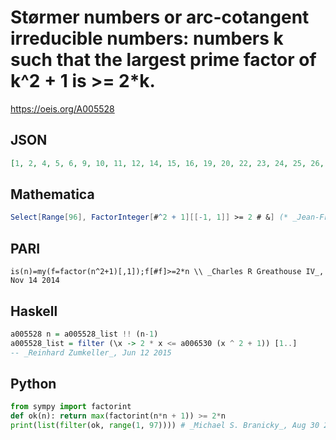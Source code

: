 # Størmer numbers or arc\-cotangent irreducible numbers: numbers k such that the largest prime factor of k^2 \+ 1 is \>\= 2\*k\.
https://oeis.org/A005528
## JSON
```JSON
[1, 2, 4, 5, 6, 9, 10, 11, 12, 14, 15, 16, 19, 20, 22, 23, 24, 25, 26, 27, 28, 29, 33, 34, 35, 36, 37, 39, 40, 42, 44, 45, 48, 49, 51, 52, 53, 54, 56, 58, 59, 60, 61, 62, 63, 64, 65, 66, 67, 69, 71, 74, 77, 78, 79, 80, 81, 82, 84, 85, 86, 87, 88, 89, 90, 92, 94, 95, 96]
```
## Mathematica
```Mathematica
Select[Range[96], FactorInteger[#^2 + 1][[-1, 1]] >= 2 # &] (* _Jean-François Alcover_, Apr 11 2011 *)
```
## PARI
```PARI
is(n)=my(f=factor(n^2+1)[,1]);f[#f]>=2*n \\ _Charles R Greathouse IV_, Nov 14 2014
```
## Haskell
```Haskell
a005528 n = a005528_list !! (n-1)
a005528_list = filter (\x -> 2 * x <= a006530 (x ^ 2 + 1)) [1..]
-- _Reinhard Zumkeller_, Jun 12 2015
```
## Python
```Python
from sympy import factorint
def ok(n): return max(factorint(n*n + 1)) >= 2*n
print(list(filter(ok, range(1, 97)))) # _Michael S. Branicky_, Aug 30 2021
```
